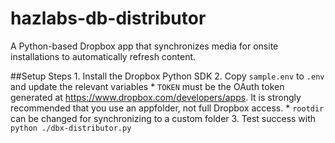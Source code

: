 # hazlabs-db-distributor
A Python-based Dropbox app that synchronizes media for onsite installations to automatically refresh content.

##Setup Steps
	1. Install the Dropbox Python SDK
	2. Copy `sample.env` to `.env` and update the relevant variables
		* `TOKEN` must be the OAuth token generated at https://www.dropbox.com/developers/apps. It is strongly recommended that you use an appfolder, not full Dropbox access.
		* `rootdir` can be changed for synchronizing to a custom folder
	3. Test success with `python ./dbx-distributor.py`
